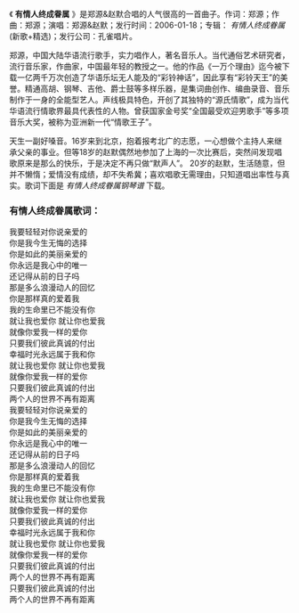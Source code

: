 

《 **有情人终成眷属** 》是郑源&赵默合唱的人气很高的一首曲子。作词：郑源；作曲：郑源；演唱：郑源&赵默；发行时间：2006-01-18；专辑：
_有情人终成眷属_ (新歌+精选)；发行公司：孔雀唱片。

郑源，中国大陆华语流行歌手，实力唱作人，著名音乐人。当代通俗艺术研究者，流行音乐家，作曲家，中国最年轻的教授之一。他的作品《一万个理由》迄今被下载一亿两千万次创造了华语乐坛无人能及的“彩铃神话”，因此享有“彩铃天王”的美誉。精通高胡、钢琴、吉他、爵士鼓等多样乐器，是集词曲创作、编曲录音、音乐制作于一身的全能型艺人。声线极具特色，开创了其独特的“源氏情歌”，成为当代华语流行情歌界最具代表性的人物。曾获国家金号奖“全国最受欢迎男歌手”等多项音乐大奖，被称为亚洲新一代“情歌王子”。

天生一副好嗓音。16岁来到北京，抱着报考北广的志愿，一心想做个主持人来继承父亲的事业。但等18岁的赵默偶然地参加了上海的一次比赛后，突然间发现唱歌原来是那么的快乐，于是决定不再只做“默声人”。
20岁的赵默，生活随意，但并不懒惰；爱情没有成绩，却不失希冀；喜欢唱歌无需理由，只知道唱出率性与真实。歌词下面是 _有情人终成眷属钢琴谱_ 下载。

### 有情人终成眷属歌词：

我要轻轻对你说亲爱的  
你是我今生无悔的选择  
你是如此的美丽亲爱的  
你永远是我心中的唯一  
还记得从前的日子吗  
那是多么浪漫动人的回忆  
你是那样真的爱着我  
我的生命里已不能没有你  
就让我也爱你 就让你也爱我  
就像你爱我一样的爱你  
只要我们彼此真诚的付出  
幸福时光永远属于我和你  
就让我也爱你 就让你也爱我  
就像你爱我一样的爱你  
只要我们彼此真诚的付出  
两个人的世界不再有距离  
我要轻轻对你说亲爱的  
你是我今生无悔的选择  
你是如此的美丽亲爱的  
你永远是我心中的唯一  
还记得从前的日子吗  
那是多么浪漫动人的回忆  
你是那样真的爱着我  
我的生命里已不能没有你  
就让我也爱你 就让你也爱我  
就像你爱我一样的爱你  
只要我们彼此真诚的付出  
幸福时光永远属于我和你  
就让我也爱你 就让你也爱我  
就像你爱我一样的爱你  
只要我们彼此真诚的付出  
两个人的世界不再有距离  
只要我们彼此真诚的付出  
两个人的世界不再有距离

